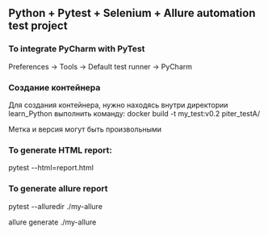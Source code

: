 <body>
<!-- -->

<h2>Python + Pytest + Selenium + Allure automation test project</h2>


<div>
<h3>To integrate PyCharm with PyTest</h3>
<p>Preferences -> Tools -> Default test runner -> PyCharm</p>
<div>

<div>
<h3>Создание контейнера </h3>
<p>Для создания контейнера, нужно находясь внутри директории learn_Python  выполнить команду: docker build -t my_test:v0.2 piter_testA/</p>
<p>Метка и версия могут быть произвольными</p>
<div>


<div>
<h3>To generate HTML report:</h3>
<p>pytest --html=report.html<p>
</div>

<div>
<h3>To generate allure report</h3>
<p>pytest --alluredir ./my-allure<p>
<p>allure generate ./my-allure</p>
</div>
</body>
